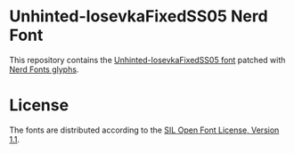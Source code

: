 # Unhinted-IosevkaFixedSS05 Nerd Font
This repository contains the [Unhinted-IosevkaFixedSS05 font](https://github.com/be5invis/Iosevka) patched with [Nerd Fonts glyphs](https://github.com/ryanoasis/nerd-fonts).

# License
The fonts are distributed according to the [SIL Open Font License, Version 1.1](LICENSE).
